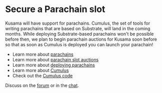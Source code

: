 # Secure a Parachain slot

Kusama will have support for parachains. Cumulus, the set of tools for writing parachains that are based on Substrate, will land in the coming months. While deploying Substrate-based parachains won't be possible before then, we plan to begin parachain auctions for Kusama soon before so that as soon as Cumulus is deployed you can launch your parachain! 
- Learn more about [parachains](https://wiki.polkadot.network/en/latest/polkadot/learn/parachains/)
- Learn more about [parachain slot auctions](https://wiki.polkadot.network/en/latest/polkadot/learn/auction/)
- Learn more about [deploying parachains](https://wiki.polkadot.network/en/latest/polkadot/build/deploy-parachains/)
- Learn more about [Cumulus](https://wiki.polkadot.network/en/latest/polkadot/build/cumulus/)
- Check out the [Cumulus code](https://github.com/paritytech/cumulus)

Discuss on the [forum](https://forum.kusama.network) or in the [chat](https://riot.im/app/#/room/#kusamawatercooler:polkadot.builders).
